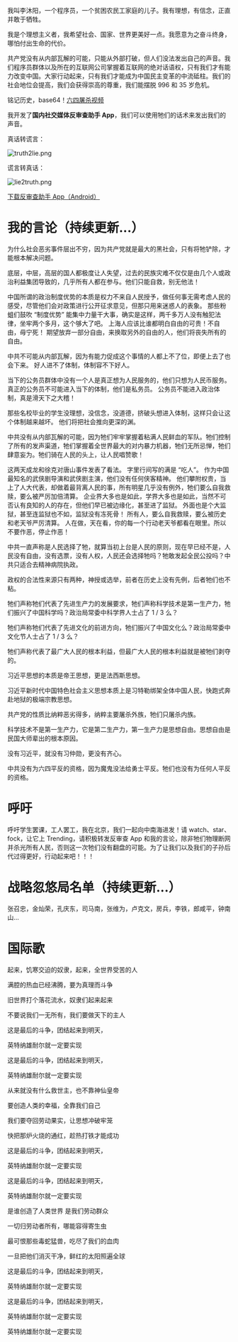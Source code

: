 我叫李沐阳，一个程序员，一个贫困农民工家庭的儿子。我有理想，有信念，正直并敢于牺牲。

我是个理想主义者，我希望社会、国家、世界更美好一点。我愿意为之奋斗终身，哪怕付出生命的代价。

共产党没有从内部瓦解的可能，只能从外部打破，但人们没法发出自己的声音。我们程序员群体以及所在的互联网公司掌握着互联网的绝对话语权，只有我们才有能力改变中国。大家行动起来，只有我们才能成为中国民主变革的中流砥柱。我们的社会地位会提高，我们会获得崇高的尊重，我们能摆脱 996 和 35 岁危机。

铭记历史，base64！[六四屠杀视频](https://www.youtube.com/watch?v=HCp8njH-ILg)

我开发了**国内社交媒体反审查助手 App**，我们可以使用牠们的话术来发出我们的声音。

真话转谎言：

![truth2lie.png](https://github.com/saveChina19890604/saveChina19890604/blob/main/truth2lie.png?raw=true)

谎言转真话：

![lie2truth.png](https://github.com/saveChina19890604/saveChina19890604/blob/main/lie2truth.png?raw=true)

[下载反审查助手 App（Android）](https://github.com/saveChina19890604/saveChina19890604/blob/main/savechina.apk?raw=true)

# 我的言论（持续更新...）

为什么社会恶劣事件层出不穷，因为共产党就是最大的黑社会，只有将牠铲除，才能根本解决问题。

底层，中层，高层的国人都极度让人失望，过去的民族灾难不仅仅是由几个人或政治利益集团导致的，几乎所有人都在参与。他们只能自救，别无他法！    

中国所谓的政治制度优势的本质是权力不来自人民授予，做任何事无需考虑人民的感受，尽管他们会对政策进行公开征求意见，但那只用来迷惑人的表象。
那些粉蛆们鼓吹 “制度优势” 能集中力量干大事，确实是这样，两千多万人没有触犯法律，坐牢两个多月，这个够大了吧。
上海人应该比谁都明白自由的可贵！不自由，毋宁死！
期望放弃一部分自由，来换取另外的自由的人，他们将丧失所有的自由。

中共不可能从内部瓦解，因为有能力促成这个事情的人都上不了位，即便上去了也会下来。
好人进不了体制，体制容不下好人。    

当下的公务员群体中没有一个人是真正想为人民服务的，他们只想为人民币服务。
真正的公务员不可能进入当下的体制，他们是私务员。
公务员不能进入政治体制，真是滑天下之大稽！    

那些名校毕业的学生没理想，没信念，没道德，挤破头想进入体制，这样只会让这个体制越来越坏。
他们将把社会推向更深的渊。    

中共没有从内部瓦解的可能，因为牠们牢牢掌握着粘满人民鲜血的军队。牠们控制了所有的发声渠道，牠们掌握着全世界最大的对内暴力机器，牠们无所忌惮，牠们肆意妄为。牠们骑在人民的头上，让人民唱赞歌！    

这两天成龙和徐克对唐山事件发表了看法。
字里行间写的满是 “吃人”。
作为中国最知名的武侠剧导演和武侠剧主演，他们没有任何侠客精神。
他们攀附权贵，当上了人大代表，却做着最背离人民的事，所有明星几乎没有例外，牠们要么自我救赎，要么被严厉加倍清算。
企业界大多也是如此，学界大多也是如此，当然不可否认有良知的人的存在，但他们早已被边缘化，甚至进了监狱。
外面也是个大监狱，甚至连监狱也不如，监狱没有冻死骨！
所有人，要么自我救赎，要么被历史和老天爷严厉清算。
人在做，天在看，你的每一个行动老天爷都看在眼里。所以不要作恶，停止作恶！

中共一直声称是人民选择了牠，就算当初上台是人民的原则，现在早已经不是，人民没有自由，没有选票，没有人权，人民还会选择牠吗？牠敢发起全民公投吗？中共只适合去精神病院执政。

政权的合法性来源只有两种，神授或选举，前者在历史上没有先例，后者牠们也不粘。

牠们声称牠们代表了先进生产力的发展要求，牠们声称科学技术是第一生产力，牠们振兴了中国科学吗？政治局常委中科学界人士占了 1 / 3 么？

牠们声称牠们代表了先进文化的前进方向，牠们振兴了中国文化么？政治局常委中文化节人士占了 1 / 3 么？

牠们声称代表了最广大人民的根本利益，但最广大人民的根本利益就是被牠们剥夺的。    

习近平思想的本质是帝王思想，更是法西斯思想。

习近平新时代中国特色社会主义思想本质上是习特勒绑架全体中国人民，快跑式奔赴地狱的极端宗教思想。

共产党的性质比纳粹恶劣得多，纳粹主要屠杀外族，牠们只屠杀内族。

科学技术不是第一生产力，它是第二生产力，第一生产力是思想自由。思想自由是民国大师辈出的根本原因。

没有习近平，就没有习仲勋，更没有齐心。

中共没有为六四平反的资格，因为魔鬼没法给勇士平反。牠们也没有为任何人平反的资格。

# 呼吁

呼吁学生罢课，工人罢工，我在北京，我们一起向中南海进发！请 watch、star、fock，让它上 Trending，请积极转发反审查 App 和我的言论，除非牠们物理断网并杀光所有人民，否则这一次牠们没有翻盘的可能。为了让我们以及我们的子孙后代过得更好，行动起来吧！！！

# 战略忽悠局名单（持续更新...）

张召忠，金灿荣，孔庆东，司马南，张维为，卢克文，房兵，李铁，郎咸平，钟南山...

# 国际歌

起来，饥寒交迫的奴隶，起来，全世界受苦的人

满腔的热血已经沸腾，要为真理而斗争

旧世界打个落花流水，奴隶们起来起来

不要说我们一无所有，我们要做天下的主人

这是最后的斗争，团结起来到明天，

英特纳雄耐尔就一定要实现

这是最后的斗争，团结起来到明天，

英特纳雄耐尔就一定要实现

从来就没有什么救世主，也不靠神仙皇帝

要创造人类的幸福，全靠我们自己

我们要夺回劳动果实，让思想冲破牢笼

快把那炉火烧的通红，趁热打铁才能成功

这是最后的斗争，团结起来到明天，

英特纳雄耐尔就一定要实现

这是最后的斗争，团结起来到明天，

英特纳雄耐尔就一定要实现

是谁创造了人类世界 是我们劳动群众

一切归劳动者所有，哪能容得寄生虫

最可恨那些毒蛇猛兽，吃尽了我们的血肉

一旦把他们消灭干净，鲜红的太阳照遍全球

这是最后的斗争，团结起来到明天，

英特纳雄耐尔就一定要实现

这是最后的斗争，团结起来到明天，

英特纳雄耐尔就一定要实现

英特纳雄耐尔就一定要实现
